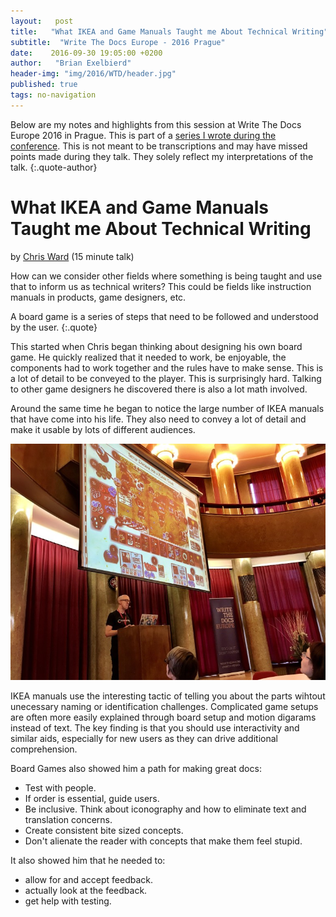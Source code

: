 ```yaml
---
layout:   post
title:   "What IKEA and Game Manuals Taught me About Technical Writing"
subtitle:  "Write The Docs Europe - 2016 Prague"
date:    2016-09-30 19:05:00 +0200
author:   "Brian Exelbierd"
header-img: "img/2016/WTD/header.jpg"
published: true
tags: no-navigation
---
```


Below are my notes and highlights from this session at Write The Docs
Europe 2016 in Prague.  This is part of a [series I wrote during the
conference](/technology/2016/09/20/wtd.html).  This is not meant to be
transcriptions and may have missed points made during they talk.
They solely reflect my interpretations of the talk.
{:.quote-author}

# What IKEA and Game Manuals Taught me About Technical Writing

by [Chris Ward](https://twitter.com/chrischinch) (15 minute talk)

How can we consider other fields where something is being taught and
use that to inform us as technical writers?  This could be fields like
instruction manuals in products, game designers, etc.

A board game is a series of steps that need to be followed and understood
by the user.
{:.quote}

This started when Chris began thinking about designing his own board
game.  He quickly realized that it needed to work, be enjoyable,
the components had to work together and the rules have to make sense.
This is a lot of detail to be conveyed to the player.  This is
surprisingly hard.  Talking to other game designers he discovered there
is also a lot math involved.

Around the same time he began to notice the large number of IKEA manuals
that have come into his life.  They also need to convey a lot of detail
and make it usable by lots of different audiences.

![](/img/2016/WTD/chris.jpg)

IKEA manuals use the interesting tactic of telling you about the parts
wihtout unecessary naming or identification challenges.  Complicated
game setups are often more easily explained through board setup and
motion digarams instead of text.  The key finding is that you should
use interactivity and similar aids, especially for new users as they
can drive additional comprehension.

Board Games also showed him a path for making great docs:

* Test with people.
* If order is essential, guide users.
* Be inclusive. Think about iconography and how to eliminate text and
   translation concerns.
* Create consistent bite sized concepts.
* Don't alienate the reader with concepts that make them feel stupid.

It also showed him that he needed to:

* allow for and accept feedback.
* actually look at the feedback.
* get help with testing.
